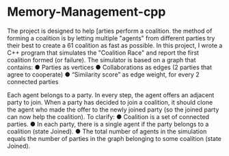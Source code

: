 # Memory-Management-cpp
The project is designed to help [arties perform a coalition.
the method of forming a coalition is by letting multiple "agents" 
from different parties try their best to create a 61 coalition as fast as possible.
In this project, I wrote a C++ program that simulates the "Coalition Race" and report
the first coalition formed (or failure).
The simulator is based on a graph that contains:
● Parties as vertices
● Collaborations as edges (2 parties that agree to cooperate)
● “Similarity score” as edge weight, for every 2 connected parties

Each agent belongs to a party. In every step, the agent offers an adjacent party to join. When a
party has decided to join a coalition, it should clone the agent who made the offer to the
newly joined party (so the joined party can now help the coalition).
To clarify:
● Coalition is a set of connected parties.
● In each party, there is a single agent if the party belongs to a coalition (state Joined).
● The total number of agents in the simulation equals the number of parties in the graph
belonging to some coalition (state Joined).
